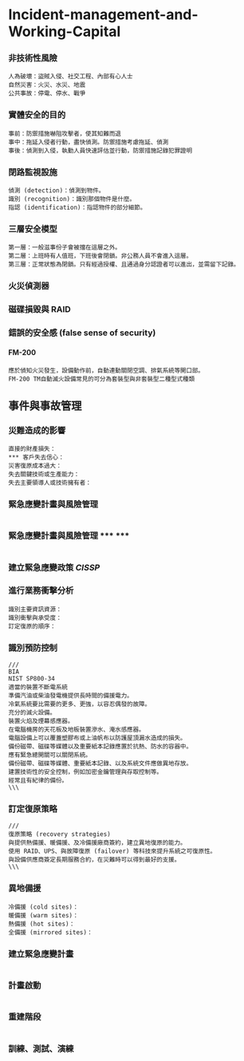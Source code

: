 # Incident-management-and-Working-Capital
### 非技術性風險
```
人為破壞：盜賊入侵、社交工程、內部有心人士
自然災害：火災、水災、地震
公共事故：停電、停水、戰爭
```
### 實體安全的目的
```
事前：防禦措施嚇阻攻擊者，使其知難而退
事中：拖延入侵者行動，盡快偵測。防禦措施考慮拖延、偵測
事後：偵測到入侵，執勤人員快速評估並行動，防禦措施記錄犯罪證明
```
### 閉路監視設施 
```
偵測 (detection)：偵測到物件。
識別 (recognition)：識別那個物件是什麼。
指認 (identification)：指認物件的部分細節。
```
### 三層安全模型
```
第一層：一般滋事份子會被擋在這層之外。
第二層：上班時有人值班，下班後會閉鎖。非公務人員不會進入這層。
第三層：正常狀態為閉鎖。只有經過授權、且通過身分認證者可以進出，並需留下記錄。
```
### 火災偵測器
### 磁碟損毀與 RAID
### 錯誤的安全感 (false sense of security)
#### FM-200
```
應於偵知火災發生，設備動作前，自動連動關閉空調、排氣系統等開口部。
FM-200 TM自動滅火設備常見的可分為套裝型與非套裝型二種型式種類
```
## 事件與事故管理
### 災難造成的影響
```
直接的財產損失：
*** 客戶失去信心：
災害復原成本過大：
失去關鍵技術或生產能力：
失去主要領導人或技術擁有者：
```
### 緊急應變計畫與風險管理
```
```
### 緊急應變計畫與風險管理 *** ***
```
```
### 建立緊急應變政策 ***CISSP***
### 進行業務衝擊分析
```
識別主要資訊資源：
識別衝擊與承受度：
訂定復原的順序：
```
### 識別預防控制
```
///
BIA
NIST SP800-34
適當的裝置不斷電系統 
準備汽油或柴油發電機提供長時間的備援電力。
冷氣系統要比需要的更多、更強，以容忍偶發的故障。
充分的滅火設備。
裝置火焰及煙幕感應器。
在電腦機房的天花板及地板裝置滲水、淹水感應器。
電腦設備上可以覆蓋塑膠布或上油帆布以防護屋頂漏水造成的損失。
備份磁帶、磁碟等媒體以及重要紙本記錄應置於抗熱、防水的容器中。
應有緊急總開關可以關閉系統。
備份磁帶、磁碟等媒體、重要紙本記錄、以及系統文件應做異地存放。
建置技術性的安全控制，例如加密金鑰管理與存取控制等。
經常且有紀律的備份。
\\\
```
### 訂定復原策略
```
///
復原策略 (recovery strategies) 
與提供熱備援、暖備援、及冷備援廠商簽約，建立異地復原的能力。
使用 RAID、UPS、與故障復原 (failover) 等科技來提升系統之可復原性。
與設備供應商簽定長期服務合約，在災難時可以得到最好的支援。
\\\
```
### 異地備援
```
冷備援 (cold sites)：
暖備援 (warm sites)：
熱備援 (hot sites)：
全備援 (mirrored sites)：
```
### 建立緊急應變計畫
```
```
### 計畫啟動
```
```
### 重建階段
```
```
### 訓練、測試、演練
